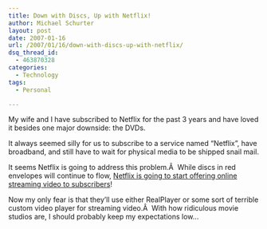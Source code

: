```yaml
---
title: Down with Discs, Up with Netflix!
author: Michael Schurter
layout: post
date: 2007-01-16
url: /2007/01/16/down-with-discs-up-with-netflix/
dsq_thread_id:
  - 463870328
categories:
  - Technology
tags:
  - Personal

---
```

My wife and I have subscribed to Netflix for the past 3 years and have loved it besides one major downside: the DVDs.

It always seemed silly for us to subscribe to a service named &#8220;Netflix&#8221;, have broadband, and still have to wait for physical media to be shipped snail mail.

It seems Netflix is going to address this problem.Â  While discs in red envelopes will continue to flow, [Netflix is going to start offering online streaming video to subscribers][1]!

Now my only fear is that they&#8217;ll use either RealPlayer or some sort of terrible custom video player for streaming video.Â  With how ridiculous movie studios are, I should probably keep my expectations low&#8230;

 [1]: http://www.netflix.com/MediaCenter?id=5384